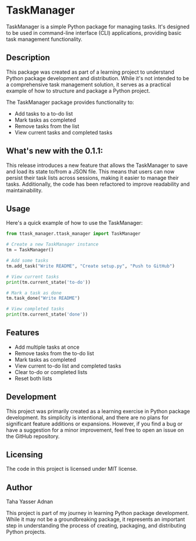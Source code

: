 # TaskManager

TaskManager is a simple Python package for managing tasks. It's designed to be used in command-line interface (CLI) applications, providing basic task management functionality.

## Description

This package was created as part of a learning project to understand Python package development and distribution. While it's not intended to be a comprehensive task management solution, it serves as a practical example of how to structure and package a Python project.

The TaskManager package provides functionality to:
- Add tasks to a to-do list
- Mark tasks as completed
- Remove tasks from the list
- View current tasks and completed tasks

## What's new with the 0.1.1:

This release introduces a new feature that allows the TaskManager to save and load its state to/from a JSON file. This means that users can now persist their task lists across sessions, making it easier to manage their tasks. Additionally, the code has been refactored to improve readability and maintainability.

## Usage

Here's a quick example of how to use the TaskManager:

```python
from ttask_manager.ttask_manager import TaskManager

# Create a new TaskManager instance
tm = TaskManager()

# Add some tasks
tm.add_task("Write README", "Create setup.py", "Push to GitHub")

# View current tasks
print(tm.current_state('to-do'))

# Mark a task as done
tm.task_done("Write README")

# View completed tasks
print(tm.current_state('done'))
```

## Features

- Add multiple tasks at once
- Remove tasks from the to-do list
- Mark tasks as completed
- View current to-do list and completed tasks
- Clear to-do or completed lists
- Reset both lists

## Development
This project was primarily created as a learning exercise in Python package development. Its simplicity is intentional, and there are no plans for significant feature additions or expansions. However, if you find a bug or have a suggestion for a minor improvement, feel free to open an issue on the GitHub repository.

## Licensing

The code in this project is licensed under MIT license.

## Author

Taha Yasser Adnan

This project is part of my journey in learning Python package development. While it may not be a groundbreaking package, it represents an important step in understanding the process of creating, packaging, and distributing Python projects.

